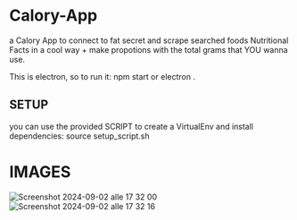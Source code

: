 # Calory-App
a Calory App to connect to fat secret and scrape searched foods Nutritional Facts in a cool way + make propotions with the total grams that YOU wanna use.

This is electron, so to run it: npm start or electron .


## SETUP 
you can use the provided SCRIPT to create a VirtualEnv and install dependencies: source setup_script.sh     

# IMAGES


![Screenshot 2024-09-02 alle 17 32 00](https://github.com/user-attachments/assets/0983c65b-0ee6-4094-8fc7-1e5c219caefa)
![Screenshot 2024-09-02 alle 17 32 16](https://github.com/user-attachments/assets/1c213ef2-31f3-4e40-9578-c00574b7ec1d)
